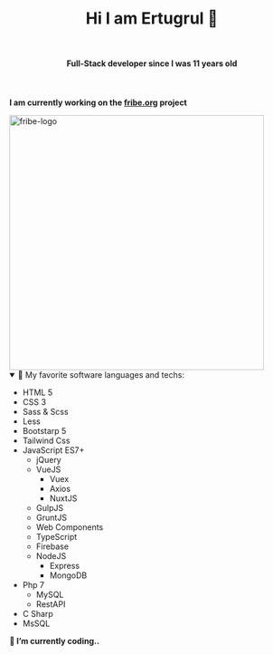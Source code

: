 <h1 align="center"> Hi I am Ertugrul 👋 </h1>

<h4 align="center" style="padding: 34px 0;"> <b> Full-Stack </b> developer since I was 11 years old </h4>

**I am currently working on the [fribe.org](https://fribe.org) project**

<img align="center" src="https://fribe.org/resources/images/logo.svg" width="450" alt="fribe-logo"/>

<details open>
  <summary>🚀 My favorite software languages and techs: </summary>
  
  - HTML 5
  - CSS 3
  - Sass & Scss
  - Less
  - Bootstarp 5
  - Tailwind Css
  - JavaScript ES7+
    - jQuery
    - VueJS
      - Vuex
      - Axios
      - NuxtJS
    - GulpJS
    - GruntJS
    - Web Components
    - TypeScript
    - Firebase
    - NodeJS
      - Express
      - MongoDB
  - Php 7
    - MySQL
    - RestAPI
  - C Sharp
  - MsSQL
</details>

__🔭 I’m currently coding..__
